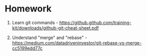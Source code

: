 
# Homework

1. Learn git commands - https://github.github.com/training-kit/downloads/github-git-cheat-sheet.pdf

2. Understand "merge" and "rebase" - https://medium.com/datadriveninvestor/git-rebase-vs-merge-cc5199edd77c
